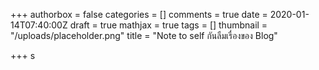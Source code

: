 +++
authorbox = false
categories = []
comments = true
date = 2020-01-14T07:40:00Z
draft = true
mathjax = true
tags = []
thumbnail = "/uploads/placeholder.png"
title = "Note to self กันลืมเรื่องของ Blog"

+++
s